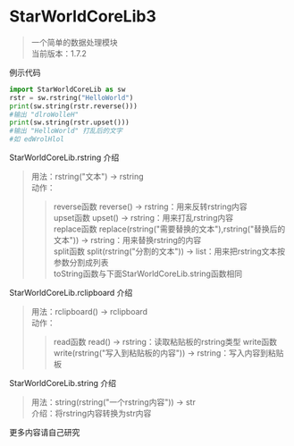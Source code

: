 # StarWorldCoreLib3
> 一个简单的数据处理模块<br>
>当前版本：1.7.2

例示代码
```python
import StarWorldCoreLib as sw
rstr = sw.rstring("HelloWorld")
print(sw.string(rstr.reverse()))
#输出 "dlroWolleH"
print(sw.string(rstr.upset()))
#输出 "HelloWorld" 打乱后的文字
#如 edWrolHlol
```

StarWorldCoreLib.rstring 介绍
> 用法：rstring("文本") -> rstring<br>
> 动作：<br>
>>reverse函数 reverse() -> rstring：用来反转rstring内容<br>
>>upset函数 upset() -> rstring：用来打乱rstring内容<br>
>>replace函数 replace(rstring("需要替换的文本"),rstring("替换后的文本")) -> rstring：用来替换rstring的内容<br>
>>split函数 split(rstring("分割的文本")) -> list：用来把rstring文本按参数分割成列表<br>
>>toString函数与下面StarWorldCoreLib.string函数相同

StarWorldCoreLib.rclipboard 介绍
> 用法：rclipboard() -> rclipboard<br>
> 动作：<br>
>> read函数 read() -> rstring：读取粘贴板的rstring类型
>> write函数 write(rstring("写入到粘贴板的内容")) -> rstring：写入内容到粘贴板


StarWorldCoreLib.string 介绍
> 用法：string(rstring("一个rstring内容")) -> str<br>
> 介绍：将rstring内容转换为str内容

更多内容请自己研究